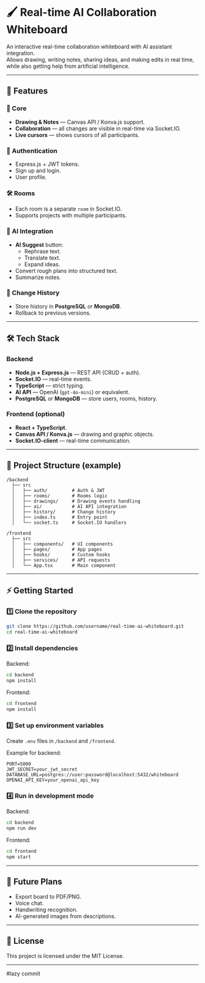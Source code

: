 # 🖌️ Real-time AI Collaboration Whiteboard

An interactive real-time collaboration whiteboard with AI assistant integration.  
Allows drawing, writing notes, sharing ideas, and making edits in real time, while also getting help from artificial intelligence.

---

## 🚀 Features

### 📌 Core
- **Drawing & Notes** — Canvas API / Konva.js support.
- **Collaboration** — all changes are visible in real-time via Socket.IO.
- **Live cursors** — shows cursors of all participants.

### 👤 Authentication
- Express.js + JWT tokens.
- Sign up and login.
- User profile.

### 🛠️ Rooms
- Each room is a separate `room` in Socket.IO.
- Supports projects with multiple participants.

### 🤖 AI Integration
- **AI Suggest** button:
  - Rephrase text.
  - Translate text.
  - Expand ideas.
- Convert rough plans into structured text.
- Summarize notes.

### 📜 Change History
- Store history in **PostgreSQL** or **MongoDB**.
- Rollback to previous versions.

---

## 🛠️ Tech Stack

### Backend
- **Node.js + Express.js** — REST API (CRUD + auth).
- **Socket.IO** — real-time events.
- **TypeScript** — strict typing.
- **AI API** — OpenAI (`gpt-4o-mini`) or equivalent.
- **PostgreSQL** or **MongoDB** — store users, rooms, history.

### Frontend (optional)
- **React + TypeScript**.
- **Canvas API / Konva.js** — drawing and graphic objects.
- **Socket.IO-client** — real-time communication.

---

## 📂 Project Structure (example)

```
/backend
  ├── src
  │   ├── auth/         # Auth & JWT
  │   ├── rooms/        # Rooms logic
  │   ├── drawings/     # Drawing events handling
  │   ├── ai/           # AI API integration
  │   ├── history/      # Change history
  │   ├── index.ts      # Entry point
  │   └── socket.ts     # Socket.IO handlers

/frontend
  ├── src
  │   ├── components/   # UI components
  │   ├── pages/        # App pages
  │   ├── hooks/        # Custom hooks
  │   ├── services/     # API requests
  │   └── App.tsx       # Main component
```

---

## ⚡ Getting Started

### 1️⃣ Clone the repository
```bash
git clone https://github.com/username/real-time-ai-whiteboard.git
cd real-time-ai-whiteboard
```

### 2️⃣ Install dependencies
Backend:
```bash
cd backend
npm install
```

Frontend:
```bash
cd frontend
npm install
```

### 3️⃣ Set up environment variables
Create `.env` files in `/backend` and `/frontend`.

Example for backend:
```
PORT=5000
JWT_SECRET=your_jwt_secret
DATABASE_URL=postgres://user:password@localhost:5432/whiteboard
OPENAI_API_KEY=your_openai_api_key
```

### 4️⃣ Run in development mode
Backend:
```bash
cd backend
npm run dev
```

Frontend:
```bash
cd frontend
npm start
```

---

## 🔮 Future Plans
- Export board to PDF/PNG.
- Voice chat.
- Handwriting recognition.
- AI-generated images from descriptions.

---

## 📜 License
This project is licensed under the MIT License.

---


#lazy commit
